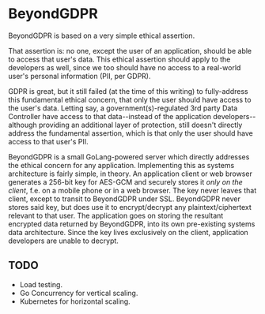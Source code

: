# BeyondGDPR

BeyondGDPR is based on a very simple ethical assertion.

That assertion is: no one, except the user of an application, should be able to access that user's data. This ethical assertion should apply to the developers as well, since we too should have no access to a real-world user's personal information (PII, per GDPR).

GDPR is great, but it still failed (at the time of this writing) to fully-address this fundamental ethical concern, that only the user should have access to the user's data. Letting say, a government(s)-regulated 3rd party Data Controller have access to that data--instead of the application developers--although providing an additional layer of protection, still doesn't directly address the fundamental assertion, which is that only the user should have access to that user's PII.

BeyondGDPR is a small GoLang-powered server which directly addresses the ethical concern for any application. Implementing this as systems architecture is fairly simple, in theory. An application client or web browser generates a 256-bit key for AES-GCM and securely stores it *only on the client*, f.e. on a mobile phone or in a web browser. The key never leaves that client, except to transit to BeyondGDPR under SSL. BeyondGDPR never stores said key, but does use it to encrypt/decrypt any plaintext/ciphertext relevant to that user. The application goes on storing the resultant encrypted data returned by BeyondGDPR, into its own pre-existing systems data architecture. Since the key lives exclusively on the client, application developers are unable to decrypt.

## TODO

- Load testing.
- Go Concurrency for vertical scaling.
- Kubernetes for horizontal scaling.
